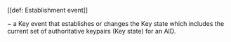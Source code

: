 [[def: Establishment event]]

~ a Key event that establishes or changes the Key state which includes the current set of authoritative keypairs (Key state) for an AID.
